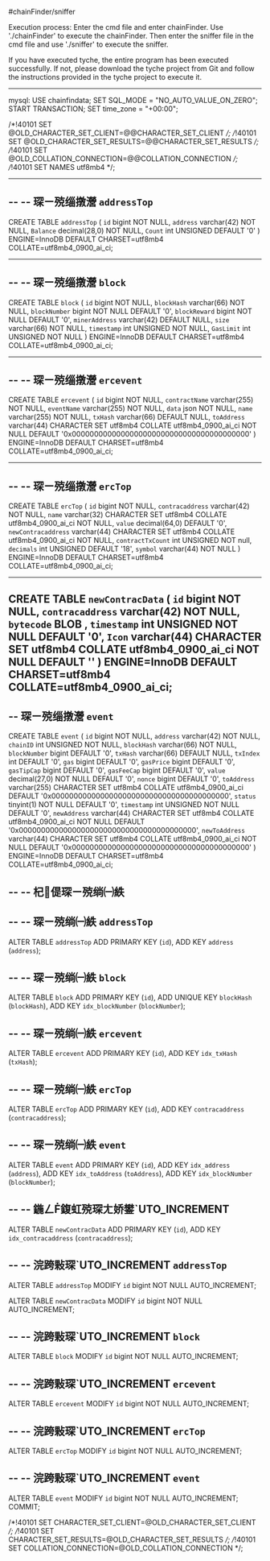 #chainFinder/sniffer

Execution process: Enter the cmd file and enter chainFinder. Use './chainFinder' to execute the chainFinder. Then enter the sniffer file in the cmd file and use './sniffer' to execute the sniffer.

If you have executed tyche, the entire program has been executed successfully. If not, please download the tyche project from Git and follow the instructions provided in the tyche project to execute it.



---------------------
mysql:
USE chainfindata;
SET SQL_MODE = "NO_AUTO_VALUE_ON_ZERO";
START TRANSACTION;
SET time_zone = "+00:00";


/*!40101 SET @OLD_CHARACTER_SET_CLIENT=@@CHARACTER_SET_CLIENT */;
/*!40101 SET @OLD_CHARACTER_SET_RESULTS=@@CHARACTER_SET_RESULTS */;
/*!40101 SET @OLD_COLLATION_CONNECTION=@@COLLATION_CONNECTION */;
/*!40101 SET NAMES utf8mb4 */;

-- --------------------------------------------------------

--
-- 琛ㄧ殑缁撴瀯 `addressTop`
--

CREATE TABLE `addressTop` (
  `id` bigint NOT NULL,
  `address` varchar(42) NOT NULL,
  `Balance` decimal(28,0) NOT NULL,
  `Count` int UNSIGNED DEFAULT '0'
) ENGINE=InnoDB DEFAULT CHARSET=utf8mb4 COLLATE=utf8mb4_0900_ai_ci;

-- --------------------------------------------------------

--
-- 琛ㄧ殑缁撴瀯 `block`
--

CREATE TABLE `block` (
  `id` bigint NOT NULL,
  `blockHash` varchar(66) NOT NULL,
  `blockNumber` bigint NOT NULL DEFAULT '0',
  `blockReward` bigint NOT NULL DEFAULT '0',
  `minerAddress` varchar(42) DEFAULT NULL,
  `size` varchar(66) NOT NULL, 
  `timestamp` int UNSIGNED NOT NULL,
  `GasLimit` int UNSIGNED NOT NULL
) ENGINE=InnoDB DEFAULT CHARSET=utf8mb4 COLLATE=utf8mb4_0900_ai_ci;

-- --------------------------------------------------------

--
-- 琛ㄧ殑缁撴瀯 `ercevent`
--

CREATE TABLE `ercevent` (
  `id` bigint NOT NULL,
  `contractName` varchar(255) NOT NULL,
  `eventName` varchar(255) NOT NULL,
  `data` json NOT NULL,
  `name` varchar(255) NOT NULL,
  `txHash` varchar(66) DEFAULT NULL,
  `toAddress` varchar(44) CHARACTER SET utf8mb4 COLLATE utf8mb4_0900_ai_ci NOT NULL DEFAULT '0x0000000000000000000000000000000000000000'
) ENGINE=InnoDB DEFAULT CHARSET=utf8mb4 COLLATE=utf8mb4_0900_ai_ci;

-- --------------------------------------------------------

--
-- 琛ㄧ殑缁撴瀯 `ercTop`
--

CREATE TABLE `ercTop` (
  `id` bigint NOT NULL,
  `contracaddress` varchar(42) NOT NULL,
  `name` varchar(32) CHARACTER SET utf8mb4 COLLATE utf8mb4_0900_ai_ci NOT NULL,
  `value` decimal(64,0) DEFAULT '0',
  `newContracaddress` varchar(44) CHARACTER SET utf8mb4 COLLATE utf8mb4_0900_ai_ci NOT NULL,
  `contractTxCount` int UNSIGNED NOT null,
  `decimals` int UNSIGNED DEFAULT '18',
  `symbol` varchar(44)  NOT NULL
) ENGINE=InnoDB DEFAULT CHARSET=utf8mb4 COLLATE=utf8mb4_0900_ai_ci;

-- --------------------------------------------------------
CREATE TABLE `newContracData` (
  `id` bigint NOT NULL,
  `contracaddress` varchar(42) NOT NULL,
  `bytecode` BLOB  ,
  `timestamp` int UNSIGNED NOT NULL DEFAULT '0',
  `Icon` varchar(44)  CHARACTER SET utf8mb4 COLLATE utf8mb4_0900_ai_ci NOT NULL DEFAULT ''
) ENGINE=InnoDB DEFAULT CHARSET=utf8mb4 COLLATE=utf8mb4_0900_ai_ci;
--
-- 琛ㄧ殑缁撴瀯 `event`
--

CREATE TABLE `event` (
  `id` bigint NOT NULL,
  `address` varchar(42) NOT NULL,
  `chainID` int UNSIGNED NOT NULL,
  `blockHash` varchar(66) NOT NULL,
  `blockNumber` bigint DEFAULT '0',
  `txHash` varchar(66) DEFAULT NULL,
  `txIndex` int DEFAULT '0',
  `gas` bigint DEFAULT '0',
  `gasPrice` bigint DEFAULT '0',
  `gasTipCap` bigint DEFAULT '0',
  `gasFeeCap` bigint DEFAULT '0',
  `value` decimal(27,0) NOT NULL DEFAULT '0',
  `nonce` bigint DEFAULT '0',
  `toAddress` varchar(255) CHARACTER SET utf8mb4 COLLATE utf8mb4_0900_ai_ci DEFAULT '0x0000000000000000000000000000000000000000',
  `status` tinyint(1) NOT NULL DEFAULT '0',
  `timestamp` int UNSIGNED NOT NULL DEFAULT '0',
  `newAddress` varchar(44) CHARACTER SET utf8mb4 COLLATE utf8mb4_0900_ai_ci NOT NULL DEFAULT '0x0000000000000000000000000000000000000000',
  `newToAddress` varchar(44) CHARACTER SET utf8mb4 COLLATE utf8mb4_0900_ai_ci NOT NULL DEFAULT '0x0000000000000000000000000000000000000000'
) ENGINE=InnoDB DEFAULT CHARSET=utf8mb4 COLLATE=utf8mb4_0900_ai_ci;

--
-- 杞偍琛ㄧ殑绱㈠紩
--

--
-- 琛ㄧ殑绱㈠紩 `addressTop`
--
ALTER TABLE `addressTop`
  ADD PRIMARY KEY (`id`),
  ADD KEY `address` (`address`);

--
-- 琛ㄧ殑绱㈠紩 `block`
--
ALTER TABLE `block`
  ADD PRIMARY KEY (`id`),
  ADD UNIQUE KEY `blockHash` (`blockHash`),
  ADD KEY `idx_blockNumber` (`blockNumber`);

--
-- 琛ㄧ殑绱㈠紩 `ercevent`
--
ALTER TABLE `ercevent`
  ADD PRIMARY KEY (`id`),
  ADD KEY `idx_txHash` (`txHash`);

--
-- 琛ㄧ殑绱㈠紩 `ercTop`
--
ALTER TABLE `ercTop`
  ADD PRIMARY KEY (`id`),
  ADD KEY `contracaddress` (`contracaddress`);

--
-- 琛ㄧ殑绱㈠紩 `event`
--
ALTER TABLE `event`
  ADD PRIMARY KEY (`id`),
  ADD KEY `idx_address` (`address`),
  ADD KEY `idx_toAddress` (`toAddress`),
  ADD KEY `idx_blockNumber` (`blockNumber`);
 
 
--
-- 鍦ㄥ鍑虹殑琛ㄤ娇鐢ˋUTO_INCREMENT
--
ALTER TABLE `newContracData`
  ADD PRIMARY KEY (`id`),
  ADD KEY `idx_contracaddress` (`contracaddress`);



--
-- 浣跨敤琛ˋUTO_INCREMENT `addressTop`
--
ALTER TABLE `addressTop`
  MODIFY `id` bigint NOT NULL AUTO_INCREMENT;

ALTER TABLE `newContracData`
  MODIFY `id` bigint NOT NULL AUTO_INCREMENT;
 
--
-- 浣跨敤琛ˋUTO_INCREMENT `block`
--
ALTER TABLE `block`
  MODIFY `id` bigint NOT NULL AUTO_INCREMENT;

--
-- 浣跨敤琛ˋUTO_INCREMENT `ercevent`
--
ALTER TABLE `ercevent`
  MODIFY `id` bigint NOT NULL AUTO_INCREMENT;

--
-- 浣跨敤琛ˋUTO_INCREMENT `ercTop`
--
ALTER TABLE `ercTop`
  MODIFY `id` bigint NOT NULL AUTO_INCREMENT;

--
-- 浣跨敤琛ˋUTO_INCREMENT `event`
--
ALTER TABLE `event`
  MODIFY `id` bigint NOT NULL AUTO_INCREMENT;
COMMIT;

/*!40101 SET CHARACTER_SET_CLIENT=@OLD_CHARACTER_SET_CLIENT */;
/*!40101 SET CHARACTER_SET_RESULTS=@OLD_CHARACTER_SET_RESULTS */;
/*!40101 SET COLLATION_CONNECTION=@OLD_COLLATION_CONNECTION */;
